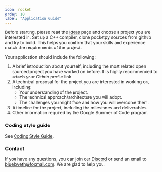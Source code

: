 ```yaml
---
icon: rocket
order: 10
label: "Application Guide"
---
```


Before starting, please read the [Ideas](./ideas.md) page and choose a project you are interested in.
Set up a C++ compiler, clone pocketpy sources from github and try to build.
This helps you confirm that your skills and experience match the requirements of the project.

Your application should include the following:

1. A brief introduction about yourself, including the most related open sourced project you have worked on before. It is highly recommended to attach your Github profile link.
2. A technical proposal for the project you are interested in working on, including:
    + Your understanding of the project.
    + The technical approach/architecture you will adopt.
    + The challenges you might face and how you will overcome them.
3. A timeline for the project, including the milestones and deliverables.
4. Other information required by the Google Summer of Code program.

### Coding style guide

See [Coding Style Guide](../coding_style_guide.md).

### Contact

If you have any questions, you can join our [Discord](https://discord.gg/WWaq72GzXv)
or send an email to blueloveth@foxmail.com.
We are glad to help you.